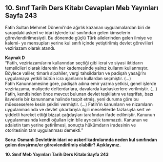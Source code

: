 ## 10. Sınıf Tarih Ders Kitabı Cevapları Meb Yayınları Sayfa 243

Fatih Sultan Mehmet Dönemi’nde ağırlık kazanan uygulamalardan biri de saraydaki askerî ve idari işlerde kul sınıfından gelen kimselerin görevlendirilmesiydi. Bu dönemde güçlü Türk ailelerinden gelen ilmiye ve kalemi- ye mensupları yerine kul sınıfı içinde yetiştirilmiş devlet görevlileri veziriazam olarak atandı.

**Kaynak D**  
 “Fatih, veziriazam/arını kullarından seçtiği gibi icrai ve siyasi iktidarın temsilcileri olarak idarenin her kademesinde yalnız kullarını kullanmıştır. Böylece valiler, timarlı sipahiler, vergi tahsildarları ve padişah yasağı’nı uygulamaya yetkili bütün icra ajanlarını kullardan seçmiştir. (…)  
 Fatih Kanunnamesine göre, padişah adına emir yazma yetkisi, genel işlerde veziriazama, maliyede defterdarlara, davalarda kadıaskerlere verilmiştir. (…) Fatih, kendisinden önce mevcut bulunan devlet teşkilatını ve teşrifatı, bazı ilavelerle bir kanunname halinde tespit etmiş, yeni duruma göre bu müessese/ere kesin şeklini vermiştir. (…) Fatih’in kanunların ve nizamların uygulanmasında ve devlet çıkarlarıyla ilgili meselelerde fazlasıyla sert ve şiddetli hareket ettiği bizzat çağdaşları tarafından ifade edilmiştir. Kanunun uygulanmasında kendi oğulları için bile ayrıcalık tanımazdı. Kanunun ve adaletin tam yerine getirilmesi, sonuçta hükümdarın iradesinin ve otoritesinin tam uygulanması demekti.”

**Soru: Osmanlı Devletinin idari ve askerî kadrolarında neden kul sınıfından gelen devşirme/er görevlendirilmiş olabilir? Açıklayınız.**

**10. Sınıf Meb Yayınları Tarih Ders Kitabı Sayfa 243**